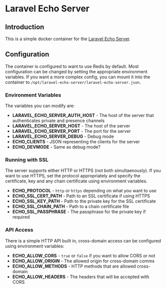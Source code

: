 # Laravel Echo Server

## Introduction

This is a simple docker container for the [Laravel Echo Server](https://github.com/tlaverdure/laravel-echo-server).

## Configuration

The container is configured to want to use Redis by default. Most configuration can be changed by setting the appropriate environment variables. If you want a more complex config, you can mount it into the container to `/opt/laravel-echo-server/laravel-echo-server.json`.

### Environment Variables

The variables you can modify are:

 - **LARAVEL_ECHO_SERVER_AUTH_HOST** - The host of the server that authenticates private and presence channels
 - **LARAVEL_ECHO_SERVER_HOST** - The host of the server
 - **LARAVEL_ECHO_SERVER_PORT** - The port for the server
 - **LARAVEL_ECHO_SERVER_DEBUG** - Debug mode
 - **ECHO_CLIENTS** - JSON representing the clients for the server
 - **ECHO_DEVMODE** - Same as debug mode?

### Running with SSL

The server supports either HTTP or HTTPS (not both simultaenously). If you want to use HTTPS, set the protocol appropriately and specify the certificate, key and any chain certificate using environment variables.

 - **ECHO_PROTOCOL** - `http` or `https` depending on what you want to use
 - **ECHO_SSL_CERT_PATH** - Path to an SSL certificate if using HTTPS
 - **ECHO_SSL_KEY_PATH** - Path to the private key for the SSL certificate
 - **ECHO_SSL_CHAIN_PATH** - Path to a chain certificate file
 - **ECHO_SSL_PASSPHRASE** - The passphrase for the private key if required

### API Access

There is a simple HTTP API built in, cross-domain access can be configured using environment variables:

 - **ECHO_ALLOW_CORS** - `true` or `false` if you want to allow CORS or not
 - **ECHO_ALLOW_ORIGIN** - The allowed origin for cross-domain comms
 - **ECHO_ALLOW_METHODS** - HTTP methods that are allowed cross-domain
 - **ECHO_ALLOW_HEADERS** - The headers that will be accepted with CORS